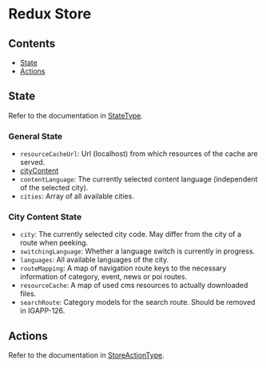 # Redux Store

## Contents

- [State](#state)
- [Actions](#actions)

## State

Refer to the documentation in [StateType](../src/modules/app/StateType.js).

### General State

- `resourceCacheUrl`: Url (localhost) from which resources of the cache are served.
- [cityContent](#city-content-state)
- `contentLanguage`: The currently selected content language (independent of the selected city).
- `cities`: Array of all available cities.

### City Content State

- `city`: The currently selected city code. May differ from the city of a route when peeking.
- `switchingLanguage`: Whether a language switch is currently in progress.
- `languages`: All available languages of the city.
- `routeMapping`: A map of navigation route keys to the necessary information of category, event, news or poi routes.
- `resourceCache`: A map of used cms resources to actually downloaded files.
- `searchRoute`: Category models for the search route. Should be removed in IGAPP-126.

## Actions

Refer to the documentation in [StoreActionType](../src/modules/redux/StoreActionType.js).
